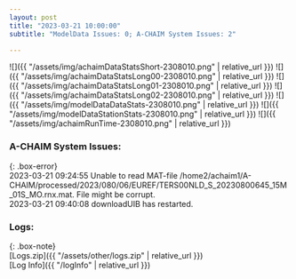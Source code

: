 ```yaml
---
layout: post
title: "2023-03-21 10:00:00"
subtitle: "ModelData Issues: 0; A-CHAIM System Issues: 2"

---
```


![]({{ "/assets/img/achaimDataStatsShort-2308010.png" | relative_url }})
![]({{ "/assets/img/achaimDataStatsLong00-2308010.png" | relative_url }})
![]({{ "/assets/img/achaimDataStatsLong01-2308010.png" | relative_url }})
![]({{ "/assets/img/achaimDataStatsLong02-2308010.png" | relative_url }})
![]({{ "/assets/img/modelDataDataStats-2308010.png" | relative_url }})
![]({{ "/assets/img/modelDataStationStats-2308010.png" | relative_url }})
![]({{ "/assets/img/achaimRunTime-2308010.png" | relative_url }})



### A-CHAIM System Issues:  
  
{: .box-error}  
2023-03-21 09:24:55 Unable to read MAT-file /home2/achaim1/A-CHAIM/processed/2023/080/06/EUREF/TERS00NLD_S_20230800645_15M_01S_MO.rnx.mat. File might be corrupt.  
2023-03-21 09:40:08 downloadUIB has restarted.  

### Logs:  
  
{: .box-note}  
[Logs.zip]({{ "/assets/other/logs.zip" | relative_url }})  
[Log Info]({{ "/logInfo" | relative_url }})  
